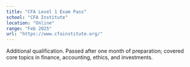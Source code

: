 ```yaml
---
title: "CFA Level 1 Exam Pass"
school: "CFA Institute"
location: "Online"
range: "Feb 2025"
url: "https://www.cfainstitute.org/"
---
```

Additional qualification. Passed after one month of preparation; covered core topics in finance, accounting, ethics, and investments. 